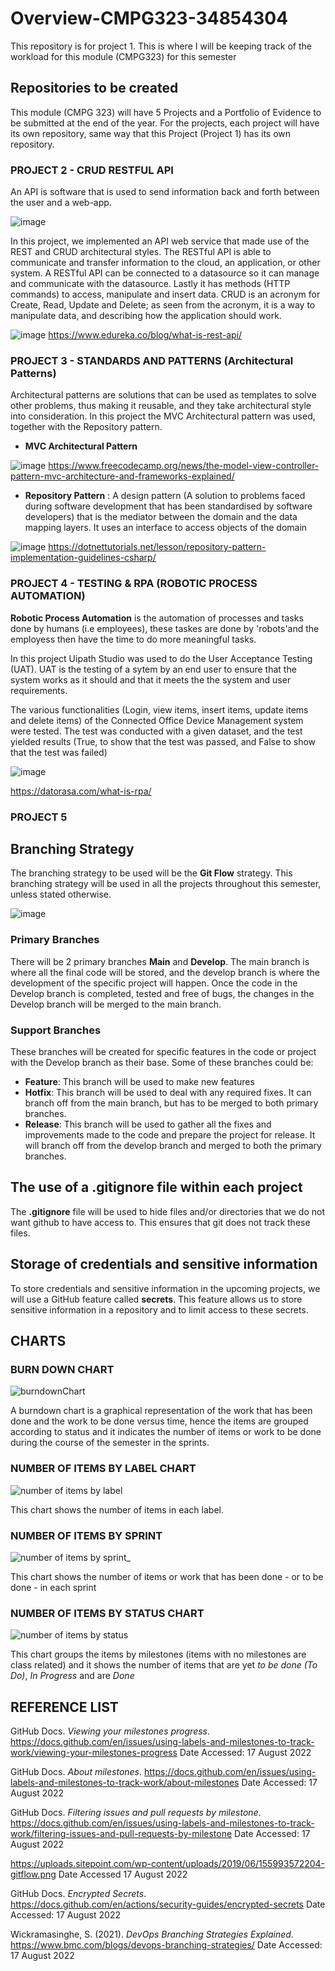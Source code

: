 # Overview-CMPG323-34854304
This repository is for project 1. This is where I will be keeping track of the workload for this module (CMPG323) for this semester

## Repositories to be created
This module (CMPG 323) will have 5 Projects and a Portfolio of Evidence to be submitted at the end of the year. For the projects, each project will have its own repository, same way that this Project (Project 1) has its own repository.

### PROJECT 2 - CRUD RESTFUL API
An API is software that is used to send information back and forth between the user and a web-app.

![image](https://user-images.githubusercontent.com/110591480/201393822-aaa8b47d-b405-49ed-bcbe-48472f1f6c80.png)

In this project, we implemented an API web service that made use of the REST and CRUD architectural styles.
The RESTful API is able to communicate and transfer information to the cloud, an application, or other system. A RESTful API can be connected to a datasource so it can manage and communicate with the datasource. Lastly it has methods (HTTP commands) to access, manipulate and insert data. 
CRUD is an acronym for Create, Read, Update and Delete; as seen from the acronym, it is a way to manipulate data, and describing how the application should work.

![image](https://user-images.githubusercontent.com/110591480/201395606-b2a6f8c9-00cc-4c13-b117-a56d597e50ac.png)
https://www.edureka.co/blog/what-is-rest-api/

### PROJECT 3 - STANDARDS AND PATTERNS (Architectural Patterns)
Architectural patterns are solutions that can be used as templates to solve other problems, thus making it reusable, and they take architectural style into consideration. In this project the MVC Architectural pattern was used, together with the Repository pattern.

* **MVC Architectural Pattern**

![image](https://user-images.githubusercontent.com/110591480/201402147-7eae77a9-a6cc-40c1-8ece-c0148229f5e0.png)
https://www.freecodecamp.org/news/the-model-view-controller-pattern-mvc-architecture-and-frameworks-explained/

* **Repository Pattern** : A design pattern (A solution to problems faced during software development that has been standardised by software developers) that is the mediator between the domain and the data mapping layers. It uses an interface to access objects of the domain

![image](https://user-images.githubusercontent.com/110591480/201403435-275a81ad-c010-4b79-8591-40c9b16b4654.png)
https://dotnettutorials.net/lesson/repository-pattern-implementation-guidelines-csharp/

### PROJECT 4 - TESTING & RPA (ROBOTIC PROCESS AUTOMATION)

**Robotic Process Automation** is the automation of processes and tasks done by humans (i.e employees), these taskes are done by 'robots'and the employess then have the time to do more meaningful tasks.

In this project Uipath Studio was used to do the User Acceptance Testing (UAT). UAT is the testing of a sytem by an end user to ensure that the system works as it should and that it meets the the system and user requirements. 

The various functionalities (Login, view items, insert items, update items and delete items) of the Connected Office Device Management system were tested. The test was conducted with a given dataset, and the test yielded results (True, to show that the test was passed, and False to show that the test was failed)

![image](https://user-images.githubusercontent.com/110591480/201716553-11e8984f-d559-495a-a6f4-1779c634273d.png)

https://datorasa.com/what-is-rpa/

### PROJECT 5 




## Branching Strategy

The branching strategy to be used will be the **Git Flow** strategy. This branching strategy will be used in all the projects throughout this semester, unless stated otherwise.

![image](https://user-images.githubusercontent.com/110591480/185218289-96de49f4-de51-4c17-9d98-50963fc9ba3f.png)


### Primary Branches

There will be 2 primary branches **Main** and **Develop**. The main branch is where all the final code will be stored, and the develop branch is where the development of the specific project will happen. Once the code in the Develop branch is completed, tested and free of bugs, the changes in the Develop branch will be merged to the main branch.

### Support Branches

These branches will be created for specific features in the code or project with the Develop branch as their base.
Some of these branches could be: 
* **Feature**: This branch will  be used to make new features
* **Hotfix**: This branch will be used to deal with any required fixes. It can branch off from the main branch, but has to be merged to both primary branches.
* **Release**: This branch will be used to gather all the fixes and improvements made to the code and prepare the project for release. It will branch off from the develop branch and merged to both the primary branches.

## The use of a .gitignore file within each project
The **.gitignore** file will be used to hide files and/or directories that we do not want github to have access to. This ensures that git does not track these files.

## Storage of credentials and sensitive information
To store credentials and sensitive information in the upcoming projects, we will use a GitHub feature called **secrets**. This feature allows us to store sensitive information in a repository and to limit access to these secrets.

## CHARTS

### BURN DOWN CHART

![burndownChart](https://user-images.githubusercontent.com/110591480/188153249-99fef03b-a32a-4a3a-bfbb-39eacc27fb45.png)

A burndown chart is a graphical representation of the work that has been done and the work to be done versus time, hence the items are grouped according to status and it indicates the number of items or work to be done during the course of the semester in the sprints.

### NUMBER OF ITEMS BY LABEL CHART

![number of items by label](https://user-images.githubusercontent.com/110591480/188165838-013728d5-df08-45eb-b184-bf9b9c012ccd.png)

This chart shows the number of items in each label. 

### NUMBER OF ITEMS BY SPRINT

![number of items by sprint_](https://user-images.githubusercontent.com/110591480/188153367-40d301bf-c7b3-484a-a0ef-cc4f98f88199.png)

This chart shows the number of items or work that has been done - or to be done - in each sprint

### NUMBER OF ITEMS BY STATUS CHART

![number of items by status](https://user-images.githubusercontent.com/110591480/188154230-b2803775-bcd3-4b8b-bb7a-845a6d2ef33a.png)

This chart groups the items by milestones (items with no milestones are class related) and it shows the number of items that are yet *to be done (To Do)*, *In Progress* and are *Done*

## REFERENCE LIST

GitHub Docs. *Viewing your milestones progress*. https://docs.github.com/en/issues/using-labels-and-milestones-to-track-work/viewing-your-milestones-progress Date Accessed: 17 August 2022

GitHub Docs. *About milestones*. https://docs.github.com/en/issues/using-labels-and-milestones-to-track-work/about-milestones Date Accessed: 17 August 2022

GitHub Docs. *Filtering issues and pull requests by milestone*. https://docs.github.com/en/issues/using-labels-and-milestones-to-track-work/filtering-issues-and-pull-requests-by-milestone Date Accessed: 17 August 2022

https://uploads.sitepoint.com/wp-content/uploads/2019/06/155993572204-gitflow.png Date Accessed 17 August 2022

GitHub Docs. *Encrypted Secrets*. https://docs.github.com/en/actions/security-guides/encrypted-secrets Date Accessed: 17 August 2022

Wickramasinghe, S. (2021). *DevOps Branching Strategies Explained*. https://www.bmc.com/blogs/devops-branching-strategies/ Date Accessed: 17 August 2022





